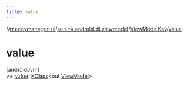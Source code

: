 ```yaml
---
title: value
---
```

//[moneymanager-ui](../../../index.html)/[se.tink.android.di.viewmodel](../index.html)/[ViewModelKey](index.html)/[value](value.html)



# value



[androidJvm]\
val [value](value.html): [KClass](https://kotlinlang.org/api/latest/jvm/stdlib/kotlin.reflect/-k-class/index.html)&lt;out [ViewModel](https://developer.android.com/reference/kotlin/androidx/lifecycle/ViewModel.html)&gt;




